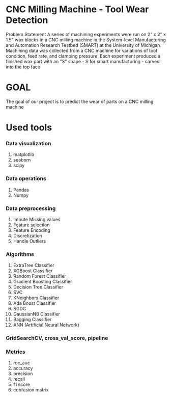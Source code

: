 # CNC Milling Machine - Tool Wear Detection
Problem Statement A series of machining experiments were run on 2" x 2" x 1.5" wax blocks in a CNC milling machine in the System-level Manufacturing and Automation Research Testbed (SMART) at the University of Michigan. Machining data was collected from a CNC machine for variations of tool condition, feed rate, and clamping pressure. Each experiment produced a finished wax part with an "S" shape - S for smart manufacturing - carved into the top face

# GOAL
The goal of our project is to predict the wear of parts on a CNC milling machine

# Used tools
### Data visualization
1. matplotlib
2. seaborn
3. scipy
### Data operations
1. Pandas
2. Numpy
### Data preprocessing
1. Impute Missing values
2. Feature selection
3. Feature Encoding
4. Discretization
5. Handle Outliers
### Algorithms
1. ExtraTree Classifier
2. XGBoost Classifier
3. Random Forest Classifier
4. Gradient Boosting Classifier
5. Decision Tree Classifier
6. SVC
7. KNeighbors Classifier
8. Ada Boost Classifier
9. SGDC
10. GaussianNB Classifier
11. Bagging Classifier
12. ANN (Artificial Neural Network)
### GridSearchCV, cross_val_score, pipeline
### Metrics
1. roc_auc
2. accuracy
3. precision
4. recall
5. f1 score
6. confusion matrix
